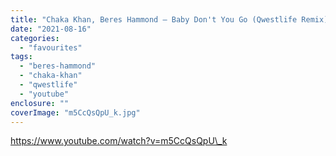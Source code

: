 ```yaml
---
title: "Chaka Khan, Beres Hammond – Baby Don't You Go (Qwestlife Remix)"
date: "2021-08-16"
categories: 
  - "favourites"
tags: 
  - "beres-hammond"
  - "chaka-khan"
  - "qwestlife"
  - "youtube"
enclosure: ""
coverImage: "m5CcQsQpU_k.jpg"
---
```


https://www.youtube.com/watch?v=m5CcQsQpU\_k
